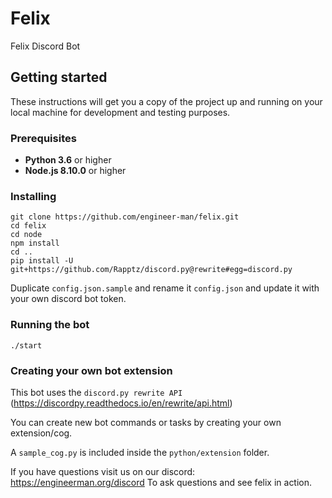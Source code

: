 # Felix
Felix Discord Bot

## Getting started
These instructions will get you a copy of the project up and running on your local machine for development and testing purposes.

### Prerequisites
* **Python 3.6** or higher
* **Node.js 8.10.0** or higher

### Installing
```
git clone https://github.com/engineer-man/felix.git
cd felix
cd node
npm install
cd ..
pip install -U git+https://github.com/Rapptz/discord.py@rewrite#egg=discord.py
```
Duplicate `config.json.sample` and rename it `config.json` and update it with your own discord bot token.

### Running the bot
```
./start
```

### Creating your own bot extension
This bot uses the `discord.py rewrite API` (https://discordpy.readthedocs.io/en/rewrite/api.html)

You can create new bot commands or tasks by creating your own extension/cog.

A `sample_cog.py` is included inside the `python/extension` folder.

If you have questions visit us on our discord: https://engineerman.org/discord
To ask questions and see felix in action.
